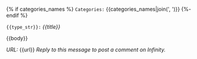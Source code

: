 {% if categories_names %}
`Categories:` {{categories_names|join(', ')}}
{%- endif %}

`{{type_str}}:` *{{title}}*

{{body}}

*URL:* {{url}}
_Reply to this message to post a comment on Infinity._